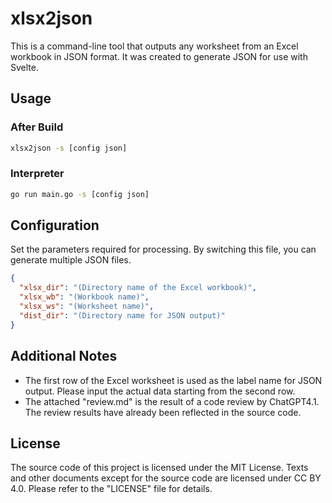 # xlsx2json

This is a command-line tool that outputs any worksheet from an Excel workbook in JSON format.
It was created to generate JSON for use with Svelte.

## Usage

### After Build

```bash
xlsx2json -s [config json]
```

### Interpreter

```bash
go run main.go -s [config json]
```

## Configuration

Set the parameters required for processing.
By switching this file, you can generate multiple JSON files.

```json
{
  "xlsx_dir": "(Directory name of the Excel workbook)",
  "xlsx_wb": "(Workbook name)",
  "xlsx_ws": "(Worksheet name)",
  "dist_dir": "(Directory name for JSON output)"
}
```

## Additional Notes

- The first row of the Excel worksheet is used as the label name for JSON output. Please input the actual data starting from the second row.
- The attached "review.md" is the result of a code review by ChatGPT4.1. The review results have already been reflected in the source code.

## License

The source code of this project is licensed under the MIT License. Texts and other documents except for the source code are licensed under CC BY 4.0. Please refer to the "LICENSE" file for details.
